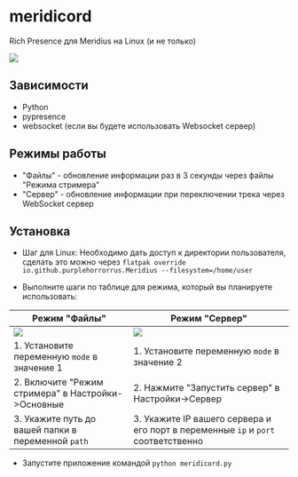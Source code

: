 # meridicord
Rich Presence для Meridius на Linux (и не только)

![](https://habrastorage.org/webt/7g/-i/vu/7g-ivueo8ywgcdwtw6tfzal2x9w.jpeg)

## Зависимости

- Python
- pypresence
- websocket (если вы будете использовать Websocket сервер)

## Режимы работы

- "Файлы" - обновление информации раз в 3 секунды через файлы "Режима стримера"
- "Сервер" - обновление информации при переключении трека через WebSocket сервер

## Установка

- Шаг для Linux: Необходимо дать доступ к директории пользователя, сделать это можно через `flatpak override io.github.purplehorrorrus.Meridius --filesystem=/home/user`

- Выполните шаги по таблице для режима, который вы планируете использовать:

| Режим "Файлы"                                      | Режим "Сервер"                                                                    |
|----------------------------------------------------|-----------------------------------------------------------------------------------|
| ![](https://habrastorage.org/webt/il/ig/zq/iligzqvjrlt0ogr5rxa_2fpzjbo.jpeg) | ![](https://habrastorage.org/webt/zn/cl/ke/znclkeqessj14ne4x45esdo-jfu.jpeg) |
| 1. Установите переменную `mode` в значение 1       | 1. Установите переменную `mode` в значение 2                                      |
| 2. Включите "Режим стримера" в Настройки->Основные | 2. Нажмите "Запустить сервер" в Настройки->Сервер                                 |
| 3. Укажите путь до вашей папки в переменной `path` | 3. Укажите IP вашего сервера и его порт в переменные `ip` и `port` соответственно |

- Запустите приложение командой `python meridicord.py`
